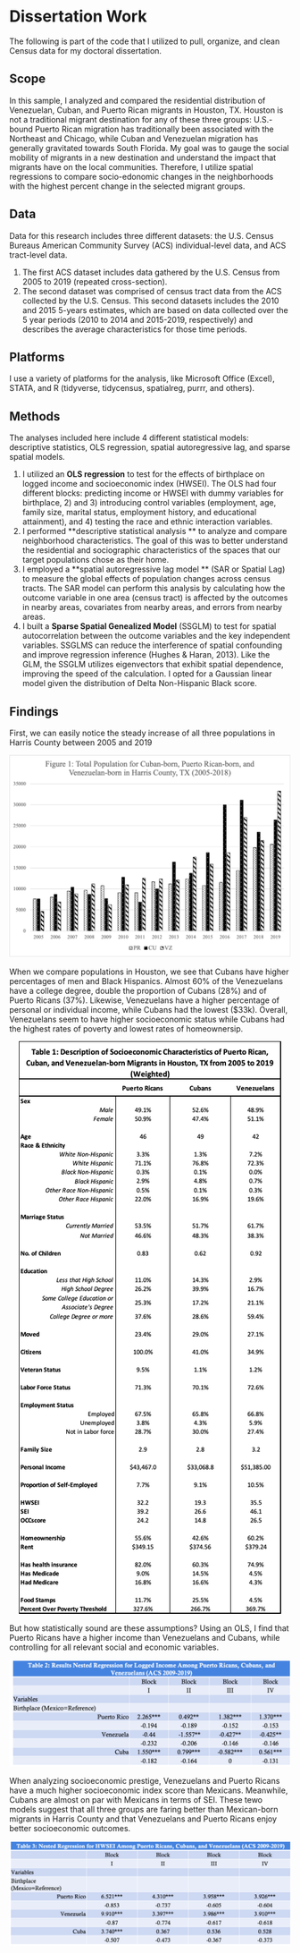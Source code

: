 # Dissertation Work
The following is part of the code that I utilized to pull, organize, and clean Census data for my doctoral dissertation.
## Scope
In this sample, I analyzed and compared the residential distribution of Venezuelan, Cuban, and Puerto Rican migrants in Houston, TX. Houston is not a traditional migrant destination for any of these three groups: U.S.-bound Puerto Rican migration has traditionally been associated with the Northeast and Chicago, while Cuban and Venezuelan migration has generally gravitated towards South Florida. My goal was to gauge the social mobility of migrants in a new destination and understand the impact that migrants have on the local communities. Therefore, I utilize spatial regressions to compare socio-edonomic changes in the neighborhoods with the highest percent change in the selected migrant groups. 
## Data
Data for this research includes three different datasets: the U.S. Census Bureaus
American Community Survey (ACS) individual-level data, and ACS tract-level data. 
1. The first ACS dataset includes data gathered by the U.S. Census from 2005 to 2019 (repeated cross-section). 
2. The second dataset was comprised of census tract data from the ACS collected by the U.S. Census. This second datasets includes the 2010 and 2015 5-years estimates, which are based on data collected over the 5 year periods (2010 to 2014 and 2015-2019, respectively) and describes the average characteristics for those time periods.
## Platforms
I use a variety of platforms for the analysis, like Microsoft Office (Excel), STATA, and R (tidyverse, tidycensus, spatialreg, purrr, and others). 
## Methods
The analyses included here include 4 different statistical models: descriptive statistics, OLS regression, spatial autoregressive lag, and sparse spatial models. 

1. I utilized an **OLS regression** to test for the effects of birthplace on logged income and socioeconomic index (HWSEI). The OLS had four different blocks:  predicting income or HWSEI with dummy variables for birthplace, 2) and 3) introducing control variables (employment, age, family size, marital status, employment history, and educational attainment), and 4) testing the race and ethnic interaction variables. 
2. I performed **descriptive statistical analysis ** to analyze and compare neighborhood characteristics. The goal of this was to better understand the residential and sociographic characteristics of the spaces that our target populations chose as their home.
3. I employed a **spatial autoregressive lag model ** (SAR or Spatial Lag) to measure the global effects of population changes across census tracts. The SAR model can perform this analysis by calculating how the outcome variable in one area (census tract) is affected by the outcomes in nearby areas, covariates from nearby areas, and errors from nearby areas. 
4.  I built a **Sparse Spatial Genealized Model** (SSGLM) to test for spatial autocorrelation between the outcome variables and the key independent variables. SSGLMS can reduce the interference of spatial confounding and improve regression inference (Hughes & Haran, 2013). Like the GLM, the SSGLM utilizes eigenvectors that exhibit spatial dependence, improving the speed of the calculation.  I opted for a Gaussian linear model given the distribution of Delta Non-Hispanic Black score.
## Findings
First, we can easily notice the steady increase of all three populations in Harris County between 2005 and 2019
<p align="center">
  <img src="https://github.com/mmd613/Diss_work/blob/main/Figure%201-%20Total%20Population%20for%20Cuban-born%2C%20Puerto%20Rican-born%2C%20and%20Venezuelan-born%20in%20Harris%20County%2C%20TX%20.png">
</p> 
When we compare populations in Houston, we see that Cubans have higher percentages of men and Black Hispanics. Almost 60% of the Venezuelans have a college degree, double the proportion of Cubans (28%) and of Puerto Ricans (37%). Likewise, Venezuelans have a higher percentage of personal or individual income, while Cubans had the lowest ($33k). Overall, Venezuelans seem to have higher socioeconomic status while Cubans had the highest rates of poverty and lowest rates of homeownersip. 
<p align="center">
  <img src="https://github.com/mmd613/Diss_work/blob/main/Table%201%20Sociodemo.png">
</p>
But how statistically sound are these assumptions? Using an OLS, I find that Puerto Ricans have a higher income than Venezuelans and Cubans, while controlling for all relevant social and economic variables. 
<p align="center">
  <img src="https://github.com/mmd613/Diss_work/blob/main/Screenshot%202025-07-23%20at%2014.49.49.png">
</p>
When analyzing socioeconomic prestige, Venezuelans and Puerto Ricans have a much higher socioeconomic index score than Mexicans. Meanwhile, Cubans are almost on par with Mexicans in terms of SEI. These tewo models suggest that all three groups are faring better than Mexican-born migrants in Harris County and that Venezuelans and Puerto Ricans enjoy better socioeconomic outcomes. 
<p align="center">
  <img src="https://github.com/mmd613/Diss_work/blob/main/Screenshot%202025-07-23%20at%2014.50.29.png">
</p>
